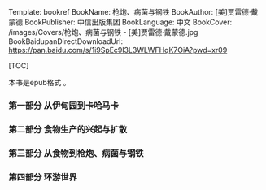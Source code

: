 Template: bookref
BookName: 枪炮、病菌与钢铁
BookAuthor: [美]贾雷德·戴蒙德
BookPublisher: 中信出版集团
BookLanguage: 中文
BookCover: /images/Covers/枪炮、病菌与钢铁 - [美]贾雷德·戴蒙德.jpg
BookBaidupanDirectDownloadUrl: https://pan.baidu.com/s/1i9SpEc9l3L3WLWFHqK7OiA?pwd=xr09  



[TOC]

本书是epub格式 。



### 第一部分 从伊甸园到卡哈马卡

### 第二部分 食物生产的兴起与扩散

### 第三部分 从食物到枪炮、病菌与钢铁

### 第四部分 环游世界

